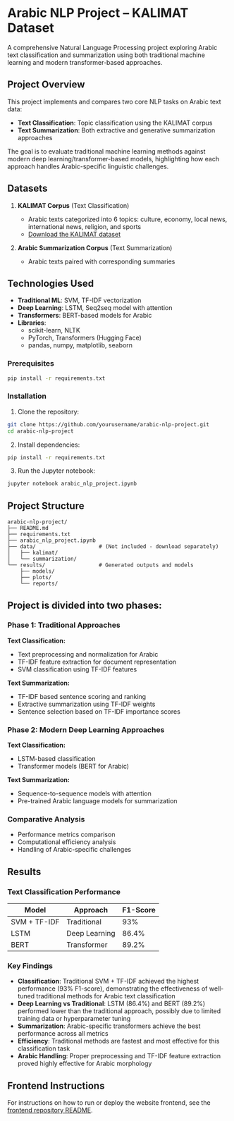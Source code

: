 # Arabic NLP Project – KALIMAT Dataset

A comprehensive Natural Language Processing project exploring Arabic text classification and summarization using both traditional machine learning and modern transformer-based approaches.

## Project Overview

This project implements and compares two core NLP tasks on Arabic text data:
- **Text Classification**: Topic classification using the KALIMAT corpus
- **Text Summarization**: Both extractive and generative summarization approaches

The goal is to evaluate traditional machine learning methods against modern deep learning/transformer-based models, highlighting how each approach handles Arabic-specific linguistic challenges.

## Datasets

1. **KALIMAT Corpus** (Text Classification)
   - Arabic texts categorized into 6 topics: culture, economy, local news, international news, religion, and sports
   - [Download the KALIMAT dataset](https://sourceforge.net/projects/kalimat/files/kalimat/document-collection/)

2. **Arabic Summarization Corpus** (Text Summarization)
   - Arabic texts paired with corresponding summaries

## Technologies Used

- **Traditional ML**: SVM, TF-IDF vectorization
- **Deep Learning**: LSTM, Seq2seq model with attention
- **Transformers**: BERT-based models for Arabic
- **Libraries**:
  - scikit-learn, NLTK
  - PyTorch, Transformers (Hugging Face)
  - pandas, numpy, matplotlib, seaborn

### Prerequisites

```bash
pip install -r requirements.txt
```

### Installation

1. Clone the repository:
```bash
git clone https://github.com/yourusername/arabic-nlp-project.git
cd arabic-nlp-project
```

2. Install dependencies:
```bash
pip install -r requirements.txt
```

3. Run the Jupyter notebook:
```bash
jupyter notebook arabic_nlp_project.ipynb
```

## Project Structure

```
arabic-nlp-project/
├── README.md
├── requirements.txt
├── arabic_nlp_project.ipynb
├── data/                    # (Not included - download separately)
│   ├── kalimat/
│   └── summarization/
└── results/                 # Generated outputs and models
    ├── models/
    ├── plots/
    └── reports/
```

## Project is divided into two phases:

### Phase 1: Traditional Approaches

**Text Classification:**
- Text preprocessing and normalization for Arabic
- TF-IDF feature extraction for document representation
- SVM classification using TF-IDF features

**Text Summarization:**
- TF-IDF based sentence scoring and ranking
- Extractive summarization using TF-IDF weights
- Sentence selection based on TF-IDF importance scores

### Phase 2: Modern Deep Learning Approaches

**Text Classification:**
- LSTM-based classification
- Transformer models (BERT for Arabic)

**Text Summarization:**
- Sequence-to-sequence models with attention
- Pre-trained Arabic language models for summarization

### Comparative Analysis
- Performance metrics comparison
- Computational efficiency analysis
- Handling of Arabic-specific challenges

## Results

### Text Classification Performance

| Model | Approach | F1-Score |
|-------|----------|----------|
| SVM + TF-IDF | Traditional | 93% |
| LSTM | Deep Learning | 86.4% |
| BERT | Transformer | 89.2% |



### Key Findings

- **Classification**: Traditional SVM + TF-IDF achieved the highest performance (93% F1-score), demonstrating the effectiveness of well-tuned traditional methods for Arabic text classification
- **Deep Learning vs Traditional**: LSTM (86.4%) and BERT (89.2%) performed lower than the traditional approach, possibly due to limited training data or hyperparameter tuning
- **Summarization**: Arabic-specific transformers achieve the best performance across all metrics
- **Efficiency**: Traditional methods are fastest and most effective for this classification task
- **Arabic Handling**: Proper preprocessing and TF-IDF feature extraction proved highly effective for Arabic morphology

## Frontend Instructions

For instructions on how to run or deploy the website frontend, see the [frontend repository README](https://github.com/Fkhrayef/nlp-project?tab=readme-ov-file).
